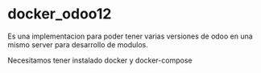 # docker_odoo12

Es una implementacion para poder tener varias versiones de odoo en una mismo server para desarrollo de modulos.

Necesitamos tener instalado docker y docker-compose
